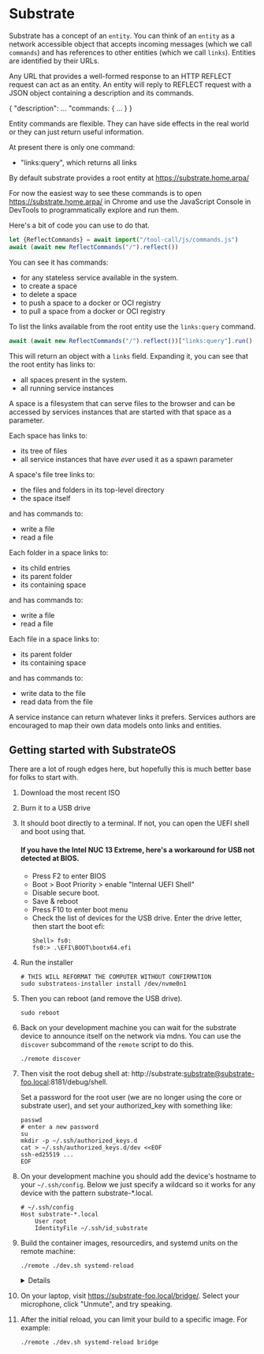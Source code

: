 # Substrate

Substrate has a concept of an `entity`. You can think of an `entity` as a network accessible object that accepts incoming messages (which we call `commands`) and has references to other entities (which we call `links`). Entities are identified by their URLs.

Any URL that provides a well-formed response to an HTTP REFLECT request can act as an entity. An entity will reply to REFLECT request with a JSON object containing a description and its commands.

{
    "description": ...
    "commands: {
        ...
    }
}

Entity commands are flexible. They can have side effects in the real world or they can just return useful information.

At present there is only one command:
- "links:query", which returns all links

By default substrate provides a root entity at https://substrate.home.arpa/

For now the easiest way to see these commands is to open https://substrate.home.arpa/ in Chrome and use the JavaScript Console in DevTools to programmatically explore and run them.

Here's a bit of code you can use to do that.
```js
let {ReflectCommands} = await import("/tool-call/js/commands.js")
await (await new ReflectCommands("/").reflect())
```

You can see it has commands:
- for any stateless service available in the system.
- to create a space
- to delete a space
- to push a space to a docker or OCI registry
- to pull a space from a docker or OCI registry

To list the links available from the root entity use the `links:query` command.

```js
await (await new ReflectCommands("/").reflect())["links:query"].run()
```

This will return an object with a `links` field. Expanding it, you can see that the root entity has links to:
- all spaces present in the system.
- all running service instances

A space is a filesystem that can serve files to the browser and can be accessed by services instances that are started with that space as a parameter.

Each space has links to:
- its tree of files
- all service instances that have *ever* used it as a spawn parameter

A space's file tree links to:
- the files and folders in its top-level directory
- the space itself

and has commands to:
- write a file
- read a file

Each folder in a space links to:
- its child entries
- its parent folder
- its containing space

and has commands to:
- write a file
- read a file

Each file in a space links to:
- its parent folder
- its containing space

and has commands to:
- write data to the file
- read data from the file

A service instance can return whatever links it prefers. Services authors are encouraged to map their own data models onto links and entities.

## Getting started with SubstrateOS

There are a lot of rough edges here, but hopefully this is much better base for folks to start with.

1. Download the most recent ISO

2. Burn it to a USB drive

3. It should boot directly to a terminal. If not, you can open the UEFI shell and boot using that.

    #### If you have the Intel NUC 13 Extreme, here's a workaround for USB not detected at BIOS.
    - Press F2 to enter BIOS
    - Boot > Boot Priority > enable "Internal UEFI Shell"
    - Disable secure boot.
    - Save & reboot
    - Press F10 to enter boot menu
    - Check the list of devices for the USB drive. Enter the drive letter, then start the boot efi:
      ```
      Shell> fs0:
      fs0:> .\EFI\BOOT\bootx64.efi
      ```

4. Run the installer

    ```shell
    # THIS WILL REFORMAT THE COMPUTER WITHOUT CONFIRMATION
    sudo substrateos-installer install /dev/nvme0n1 
    ```

5. Then you can reboot (and remove the USB drive).
    ```shell
    sudo reboot
    ```

6. Back on your development machine you can wait for the substrate device to announce itself on the network via mdns. You can use the `discover` subcommand of the `remote` script to do this.
    ```shell
    ./remote discover
    ```

7. Then visit the root debug shell at: http://substrate:substrate@substrate-foo.local:8181/debug/shell.

    Set a password for the root user (we are no longer using the core or substrate user), and set your authorized_key with something like:

    ```shell
    passwd
    # enter a new password
    su
    mkdir -p ~/.ssh/authorized_keys.d
    cat > ~/.ssh/authorized_keys.d/dev <<EOF
    ssh-ed25519 ...
    EOF
    ```

8. On your development machine you should add the device's hostname to your `~/.ssh/config`. Below we just specify a wildcard so it works for any device with the pattern substrate-*.local.
    ```
    # ~/.ssh/config
    Host substrate-*.local
        User root
        IdentityFile ~/.ssh/id_substrate
    ```

9. Build the container images, resourcedirs, and systemd units on the remote machine:

    ```
    ./remote ./dev.sh systemd-reload
    ```

    <details>

    Under the hood, `./remote ...` will:

    1) Sync your current checkout directly into the substrate device. This includes any staged or unstaged changes in tracked files, but *not* ignored or untracked files.
    2) Run the rest of the command (in this case `./dev.sh systemd-reload`) on the device itself 

    Under the hood, `./dev.sh systemd-reload` will:

    1) Override any substrateos-specific systemd units to match your current checkout (but not all of them)
    2) Rebuild containers
    3) Run `systemd daemon-reload`
    4) Restart the substrate service if it's changed.

    </details>

9. On your laptop, visit https://substrate-foo.local/bridge/. Select your microphone, click "Unmute", and try speaking.

10. After the initial reload, you can limit your build to a specific image. For example:

    ```
    ./remote ./dev.sh systemd-reload bridge
    ```
